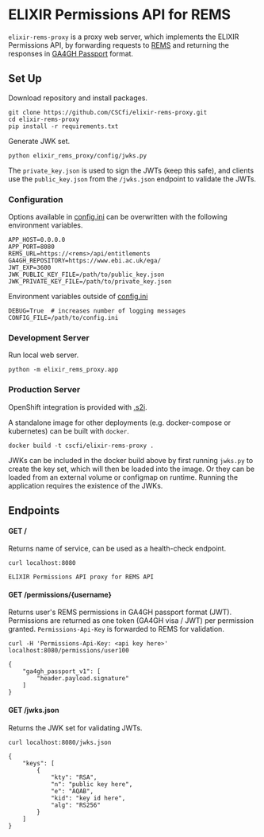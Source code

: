 # ELIXIR Permissions API for REMS
`elixir-rems-proxy` is a proxy web server, which implements the ELIXIR Permissions API, by forwarding requests to [REMS](https://github.com/cscfi/rems) and returning the responses in [GA4GH Passport](https://github.com/ga4gh-duri/ga4gh-duri.github.io/blob/master/researcher_ids/ga4gh_passport_v1.md) format.

## Set Up
Download repository and install packages.
```
git clone https://github.com/CSCfi/elixir-rems-proxy.git
cd elixir-rems-proxy
pip install -r requirements.txt
```
Generate JWK set.
```
python elixir_rems_proxy/config/jwks.py
```
The `private_key.json` is used to sign the JWTs (keep this safe), and clients use the `public_key.json` from the `/jwks.json` endpoint to validate the JWTs.

### Configuration
Options available in [config.ini](elixir_rems_proxy/config/config.ini) can be overwritten with the following environment variables.
```
APP_HOST=0.0.0.0
APP_PORT=8080
REMS_URL=https://<rems>/api/entitlements
GA4GH_REPOSITORY=https://www.ebi.ac.uk/ega/
JWT_EXP=3600
JWK_PUBLIC_KEY_FILE=/path/to/public_key.json
JWK_PRIVATE_KEY_FILE=/path/to/private_key.json
```
Environment variables outside of [config.ini](elixir_rems_proxy/config/config.ini)
```
DEBUG=True  # increases number of logging messages
CONFIG_FILE=/path/to/config.ini
```

### Development Server
Run local web server.
```
python -m elixir_rems_proxy.app
```

### Production Server
OpenShift integration is provided with [.s2i]().

A standalone image for other deployments (e.g. docker-compose or kubernetes) can be built with `docker`.
```
docker build -t cscfi/elixir-rems-proxy .
```
JWKs can be included in the docker build above by first running `jwks.py` to create the key set, which will then be loaded into the image. Or they can be loaded from an external volume or configmap on runtime. Running the application requires the existence of the JWKs.

## Endpoints

#### GET /
Returns name of service, can be used as a health-check endpoint.
```
curl localhost:8080
```
```
ELIXIR Permissions API proxy for REMS API
```
#### GET /permissions/{username}
Returns user's REMS permissions in GA4GH passport format (JWT). Permissions are returned as one token (GA4GH visa / JWT) per permission granted. `Permissions-Api-Key` is forwarded to REMS for validation.
```
curl -H 'Permissions-Api-Key: <api key here>' localhost:8080/permissions/user100
```
```
{
    "ga4gh_passport_v1": [
        "header.payload.signature"
    ]
}
```
#### GET /jwks.json
Returns the JWK set for validating JWTs.
```
curl localhost:8080/jwks.json
```
```
{
    "keys": [
        {
            "kty": "RSA",
            "n": "public key here",
            "e": "AQAB",
            "kid": "key id here",
            "alg": "RS256"
        }
    ]
}
```